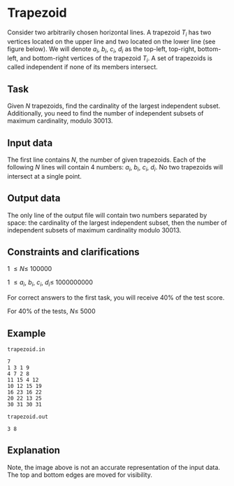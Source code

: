 # Trapezoid

Consider two arbitrarily chosen horizontal lines. A trapezoid $T_i$ has two vertices located on the upper line and two located on the lower line (see figure below). We will denote $a_i$, $b_i$, $c_i$, $d_i$ as the top-left, top-right, bottom-left, and bottom-right vertices of the trapezoid $T_i$. A set of trapezoids is called independent if none of its members intersect.

## Task

Given $N$ trapezoids, find the cardinality of the largest independent subset. Additionally, you need to find the number of independent subsets of maximum cardinality, modulo 30013.

## Input data

The first line contains $N$, the number of given trapezoids. Each of the following $N$ lines will contain 4 numbers: $a_i$, $b_i$, $c_i$, $d_i$. No two trapezoids will intersect at a single point.

## Output data

The only line of the output file will contain two numbers separated by space: the cardinality of the largest independent subset, then the number of independent subsets of maximum cardinality modulo 30013.

## Constraints and clarifications

1 $\leq N \leq$ 100000

1 $\leq a_i$, $b_i$, $c_i$, $d_i \leq$ 1000000000

For correct answers to the first task, you will receive 40% of the test score.

For 40% of the tests, $N \leq$ 5000

## Example

`trapezoid.in`

```plaintext
7
1 3 1 9
4 7 2 8
11 15 4 12
10 12 15 19
16 23 16 22
20 22 13 25
30 31 30 31
```

`trapezoid.out`

```plaintext
3 8
```

## Explanation

Note, the image above is not an accurate representation of the input data. The top and bottom edges are moved for visibility.
